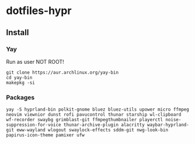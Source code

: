 # dotfiles-hypr

## Install

### Yay
Run as user NOT ROOT!
```
git clone https://aur.archlinux.org/yay-bin
cd yay-bin
makepkg -si
```
### Packages

```
yay -S hyprland-bin polkit-gnome bluez bluez-utils upower micro ffmpeg neovim viewnior dunst rofi pavucontrol thunar starship wl-clipboard wf-recorder swaybg grimblast-git ffmpegthumbnailer playerctl noise-suppression-for-voice thunar-archive-plugin alacritty waybar-hyprland-git eww-wayland wlogout swaylock-effects sddm-git nwg-look-bin papirus-icon-theme pamixer ufw
```
